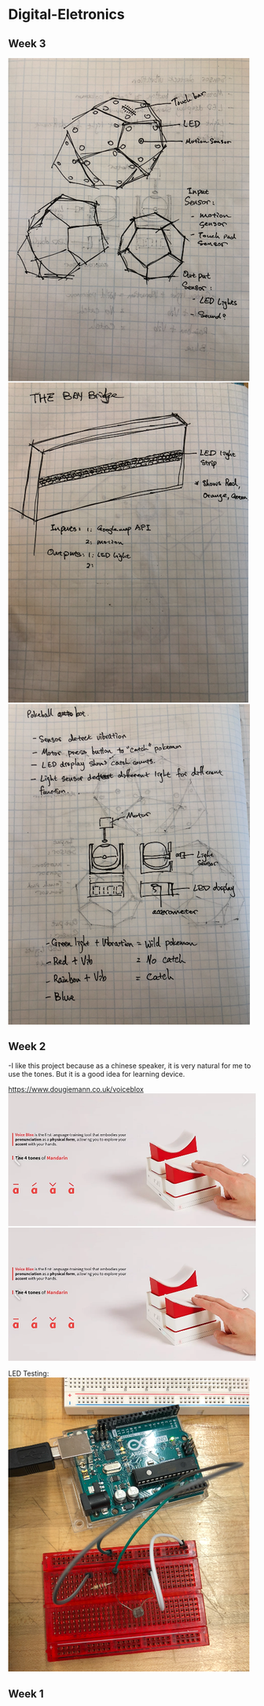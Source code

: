 # Digital-Eletronics

## Week 3
![week31](/images/week31.png)
![week32](/images/week32.png)
![week33](/images/week33.png)

## Week 2
-I like this project because as a chinese speaker, it is very natural for me to use the tones. But it is a good idea for learning device.

https://www.dougiemann.co.uk/voiceblox
![week22](/images/week22.png)
![week22](/images/week22.png)


LED Testing:
![week2](/images/week2.png)

## Week 1
